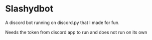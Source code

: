 # Slashydbot
A discord bot running on discord.py that I made for fun.

Needs the token from discord app to run and does not run on its own
